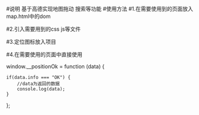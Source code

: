 #说明
基于高德实现地图拖动 搜索等功能 
#使用方法
#1.在需要使用到的页面放入map.html中的dom

#2.引入需要用到的css js等文件

#3.定位图标放入项目

#4.在需要使用的页面中直接使用

window.__positionOk = function (data) {
    
    if(data.info === "OK") {
        //data为返回的数据
        console.log(data);
    }
};

